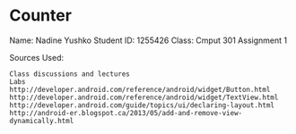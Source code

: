 Counter
=======

Name: Nadine Yushko
Student ID: 1255426
Class: Cmput 301
Assignment 1

Sources Used:

	Class discussions and lectures
	Labs
	http://developer.android.com/reference/android/widget/Button.html
	http://developer.android.com/reference/android/widget/TextView.html
	http://developer.android.com/guide/topics/ui/declaring-layout.html
	http://android-er.blogspot.ca/2013/05/add-and-remove-view-dynamically.html
